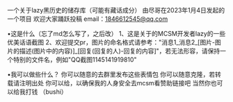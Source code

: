 一个关于lazy黑历史的储存库（可能有藏话成分）
由尽哥在2023年1月4日发起的一个项目
欢迎大家踊跃投稿 email：1846612545@qq.com

•这是什么（忘了md怎么写了，之后改）
1、这是关于的MCSM开发者lazy的一些优美话语截图
2、欢迎提交pr，图片的命名格式请参考："消息1_消息2_[图片-图片的描述(图片中的内容)]_[回复(回复的人)-回复的内容]"，若无法形容，请保持一个特别的文件名，例如"QQ截图1145141919810"

•我可以做些什么？
你可以随意的去群里发布这些表情包
你可以随意克隆，若转载请注明出处
你可以给，以确保我的人身安全去mcsm看赞助链接吧
当然你也可以给我打钱 （bushi）
